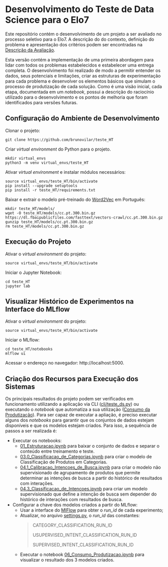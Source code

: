 # Desenvolvimento do Teste de Data Science para o Elo7

Este repositório contém o desenvolvimento de um projeto a ser avaliado no processo seletivo para o Elo7. A descrição do do contexto, definição do problema e apresentação dos critérios podem ser encontradas na [Descrição da Avaliação](DescricaoAvaliacao.md). 

Esta versão contém a implementação de uma primeira abordagem para lidar com todos os problemas estabelecidos e estabelecer uma entrega completa. O desenvolvimento foi realizado de modo a permitir entender os dados, seus potenciais e limitações, criar as estruturas de experimentação para cada problema e desenvolver os elementos básicos que simulam o processo de produtização de cada solução. Como é uma visão inicial, cada etapa, documentada em um *notebook*, possui a descrição do raciocínio utilizado para o desenvolvimento e os pontos de melhoria que foram identificados para versões futuras.

## Configuração do Ambiente de Desenvolvimento


Clonar o projeto:

```
git clone https://github.com/brunovilar/teste_HT 
```

Criar *virtual environment* do Python para o projeto.

```
mkdir virtual_envs
python3 -m venv virtual_envs/teste_HT
```

Ativar *virtual environment* e instalar módulos necessários:

```
source virtual_envs/teste_HT/bin/activate
pip install --upgrade setuptools
pip install -r teste_HT/requirements.txt
```

Baixar e extrair o modelo pré-treinado do [Word2Vec](https://fasttext.cc/docs/en/crawl-vectors.html) em Português:

```
mkdir teste_HT/models/
wget -O teste_HT/models/cc.pt.300.bin.gz https://dl.fbaipublicfiles.com/fasttext/vectors-crawl/cc.pt.300.bin.gz
gunzip teste_HT/models/cc.pt.300.bin.gz
rm teste_HT/models/cc.pt.300.bin.gz
```

## Execução do Projeto

Ativar o *virtual environment* do projeto:

```
source virtual_envs/teste_HT/bin/activate
```

Iniciar o Jupyter Notebook:

```
cd teste_HT
jupyter lab
```

## Visualizar Histórico de Experimentos na Interface do MLflow

Ativar o *virtual environment* do projeto:

```
source virtual_envs/teste_HT/bin/activate
```

Iniciar o MLflow:

```
cd teste_HT/notebooks
mlflow ui
```

Acessar o endereço no navegador: http://localhost:5000.

## Criação dos Recursos para Execução dos Sistemas

Os principais resultados do projeto podem ser verificados em funcionamento utilizando a aplicação via CLI ([cli/teste_ds.py](cli/teste_ds.py)) ou executando o *notebook* que automatiza a sua utilização ([Consumo da Produtização](06_Consumo_Produtizacao.ipynb)). Para ser capaz de executar a apliação, é preciso executar alguns dos *notebooks* para garantir que os conjuntos de dados estejam disponíveis e que os modelos estejam criados. Para isso, a sequência de passos a ser realizada é:

 - Executar os notebooks:
     - [01_Estruturacao.ipynb](01_Estruturacao.ipynb) para baixar o conjunto de dados e separar o conteúdo entre treinamento e teste.
     - [03.0_Classificacao_de_Categorias.ipynb](03.0_Classificacao_de_Categorias.ipynb) para criar o modelo de Classificação de Produtos em Categorias.
     - [04.1_Calibracao_Intencoes_de_Busca.ipynb](04.1_Calibracao_Intencoes_de_Busca.ipynb) para criar o modelo não supervisionado de agrupamento de produtos que permite determinar as intenções de busca a partir do histórico de resultados com interações.
     - [04.3_Classificacao_de_Intencoes.ipynb](04.3_Classificacao_de_Intencoes.ipynb) para criar um modelo supervisionado que define a intenção de busca sem depender do histórico de interações com resultados de busca.
 - Configurar a chave dos modelos criados a partir do MLflow:
     - Usar a interface do [MlFlow](README.md#Visualizar-Histórico-de-Experimentos-na-Interface-do-MLFlow) para obter o *run_id* de cada experimento;
     - Atualizar, no arquivo [settings.py](../src/settings.py), o *run_id* das constantes:
         > CATEGORY_CLASSIFICATION_RUN_ID
         > 
         > USUPERVISED_INTENT_CLASSIFICATION_RUN_ID
         > 
         > SUPERVISED_INTENT_CLASSIFICATION_RUN_ID
     - Executar o notebook [06_Consumo_Produtizacao.ipynb](06_Consumo_Produtizacao.ipynb) para visualizar o resultado dos 3 modelos criados.
